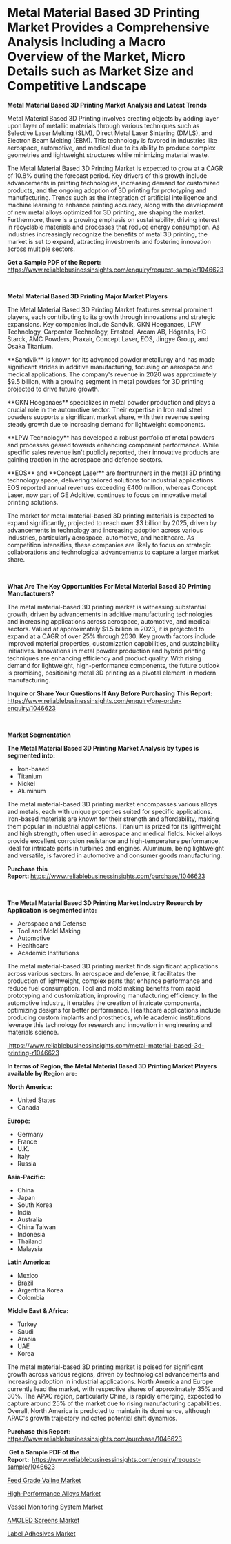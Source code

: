 <p><h1>Metal Material Based 3D Printing Market Provides a Comprehensive Analysis Including a Macro Overview of the Market, Micro Details such as Market Size and Competitive Landscape</h1></p><p><strong>Metal Material Based 3D Printing Market Analysis and Latest Trends</strong></p>
<p><p>Metal Material Based 3D Printing involves creating objects by adding layer upon layer of metallic materials through various techniques such as Selective Laser Melting (SLM), Direct Metal Laser Sintering (DMLS), and Electron Beam Melting (EBM). This technology is favored in industries like aerospace, automotive, and medical due to its ability to produce complex geometries and lightweight structures while minimizing material waste.</p><p>The Metal Material Based 3D Printing Market is expected to grow at a CAGR of 10.8% during the forecast period. Key drivers of this growth include advancements in printing technologies, increasing demand for customized products, and the ongoing adoption of 3D printing for prototyping and manufacturing. Trends such as the integration of artificial intelligence and machine learning to enhance printing accuracy, along with the development of new metal alloys optimized for 3D printing, are shaping the market. Furthermore, there is a growing emphasis on sustainability, driving interest in recyclable materials and processes that reduce energy consumption. As industries increasingly recognize the benefits of metal 3D printing, the market is set to expand, attracting investments and fostering innovation across multiple sectors.</p></p>
<p><strong>Get a Sample PDF of the Report:&nbsp;</strong> <a href="https://www.reliablebusinessinsights.com/enquiry/request-sample/1046623?utm_campaign=1121&utm_medium=2&utm_source=Github&utm_content=ia&utm_term=22032025&utm_id=metal-material-based-3d-printing">https://www.reliablebusinessinsights.com/enquiry/request-sample/1046623</a></p>
<p>&nbsp;</p>
<p><strong>Metal Material Based 3D Printing Major Market Players</strong></p>
<p><p>The Metal Material Based 3D Printing Market features several prominent players, each contributing to its growth through innovations and strategic expansions. Key companies include Sandvik, GKN Hoeganaes, LPW Technology, Carpenter Technology, Erasteel, Arcam AB, Höganäs, HC Starck, AMC Powders, Praxair, Concept Laser, EOS, Jingye Group, and Osaka Titanium.</p><p>**Sandvik** is known for its advanced powder metallurgy and has made significant strides in additive manufacturing, focusing on aerospace and medical applications. The company's revenue in 2020 was approximately $9.5 billion, with a growing segment in metal powders for 3D printing projected to drive future growth.</p><p>**GKN Hoeganaes** specializes in metal powder production and plays a crucial role in the automotive sector. Their expertise in Iron and steel powders supports a significant market share, with their revenue seeing steady growth due to increasing demand for lightweight components.</p><p>**LPW Technology** has developed a robust portfolio of metal powders and processes geared towards enhancing component performance. While specific sales revenue isn't publicly reported, their innovative products are gaining traction in the aerospace and defence sectors.</p><p>**EOS** and **Concept Laser** are frontrunners in the metal 3D printing technology space, delivering tailored solutions for industrial applications. EOS reported annual revenues exceeding €400 million, whereas Concept Laser, now part of GE Additive, continues to focus on innovative metal printing solutions.</p><p>The market for metal material-based 3D printing materials is expected to expand significantly, projected to reach over $3 billion by 2025, driven by advancements in technology and increasing adoption across various industries, particularly aerospace, automotive, and healthcare. As competition intensifies, these companies are likely to focus on strategic collaborations and technological advancements to capture a larger market share.</p></p>
<p>&nbsp;</p>
<p><strong>What Are The Key Opportunities For Metal Material Based 3D Printing Manufacturers?</strong></p>
<p><p>The metal material-based 3D printing market is witnessing substantial growth, driven by advancements in additive manufacturing technologies and increasing applications across aerospace, automotive, and medical sectors. Valued at approximately $1.5 billion in 2023, it is projected to expand at a CAGR of over 25% through 2030. Key growth factors include improved material properties, customization capabilities, and sustainability initiatives. Innovations in metal powder production and hybrid printing techniques are enhancing efficiency and product quality. With rising demand for lightweight, high-performance components, the future outlook is promising, positioning metal 3D printing as a pivotal element in modern manufacturing.</p></p>
<p><strong>Inquire or Share Your Questions If Any Before Purchasing This Report:</strong> <a href="https://www.reliablebusinessinsights.com/enquiry/pre-order-enquiry/1046623?utm_campaign=1121&utm_medium=2&utm_source=Github&utm_content=ia&utm_term=22032025&utm_id=metal-material-based-3d-printing">https://www.reliablebusinessinsights.com/enquiry/pre-order-enquiry/1046623</a></p>
<p>&nbsp;</p>
<p><strong>Market Segmentation</strong></p>
<p><strong>The Metal Material Based 3D Printing Market Analysis by types is segmented into:</strong></p>
<p><ul><li>Iron-based</li><li>Titanium</li><li>Nickel</li><li>Aluminum</li></ul></p>
<p><p>The metal material-based 3D printing market encompasses various alloys and metals, each with unique properties suited for specific applications. Iron-based materials are known for their strength and affordability, making them popular in industrial applications. Titanium is prized for its lightweight and high strength, often used in aerospace and medical fields. Nickel alloys provide excellent corrosion resistance and high-temperature performance, ideal for intricate parts in turbines and engines. Aluminum, being lightweight and versatile, is favored in automotive and consumer goods manufacturing.</p></p>
<p><strong>Purchase this Report:&nbsp;</strong><a href="https://www.reliablebusinessinsights.com/purchase/1046623?utm_campaign=1121&utm_medium=2&utm_source=Github&utm_content=ia&utm_term=22032025&utm_id=metal-material-based-3d-printing">https://www.reliablebusinessinsights.com/purchase/1046623</a></p>
<p>&nbsp;</p>
<p><strong>The Metal Material Based 3D Printing Market Industry Research by Application is segmented into:</strong></p>
<p><ul><li>Aerospace and Defense</li><li>Tool and Mold Making</li><li>Automotive</li><li>Healthcare</li><li>Academic Institutions</li></ul></p>
<p><p>The metal material-based 3D printing market finds significant applications across various sectors. In aerospace and defense, it facilitates the production of lightweight, complex parts that enhance performance and reduce fuel consumption. Tool and mold making benefits from rapid prototyping and customization, improving manufacturing efficiency. In the automotive industry, it enables the creation of intricate components, optimizing designs for better performance. Healthcare applications include producing custom implants and prosthetics, while academic institutions leverage this technology for research and innovation in engineering and materials science.</p></p>
<p><a href="https://www.reliablebusinessinsights.com/metal-material-based-3d-printing-r1046623?utm_campaign=1121&utm_medium=2&utm_source=Github&utm_content=ia&utm_term=22032025&utm_id=metal-material-based-3d-printing">&nbsp;https://www.reliablebusinessinsights.com/metal-material-based-3d-printing-r1046623</a></p>
<p><strong>In terms of Region, the Metal Material Based 3D Printing Market Players available by Region are:</strong></p>
<p>
    <p> <strong> North America: </strong>
        <ul>
            <li>United States</li>
            <li>Canada</li>
        </ul>
        </p> 
    <p> <strong> Europe: </strong>
        <ul>
            <li>Germany</li>
            <li>France</li>
            <li>U.K.</li>
            <li>Italy</li>
            <li>Russia</li>
        </ul>
        </p> 
    <p> <strong> Asia-Pacific: </strong>
        <ul>
            <li>China</li>
            <li>Japan</li>
            <li>South Korea</li>
            <li>India</li>
            <li>Australia</li>
            <li>China Taiwan</li>
            <li>Indonesia</li>
            <li>Thailand</li>
            <li>Malaysia</li>
        </ul>
        </p> 
    <p> <strong> Latin America: </strong>
        <ul>
            <li>Mexico</li>
            <li>Brazil</li>
            <li>Argentina Korea</li>
            <li>Colombia</li>
        </ul>
        </p> 
    <p> <strong> Middle East & Africa: </strong>
        <ul>
            <li>Turkey</li>
            <li>Saudi</li>
            <li>Arabia</li>
            <li>UAE</li>
            <li>Korea</li>
        </ul>
    </p>
    </p>
<p><p>The metal material-based 3D printing market is poised for significant growth across various regions, driven by technological advancements and increasing adoption in industrial applications. North America and Europe currently lead the market, with respective shares of approximately 35% and 30%. The APAC region, particularly China, is rapidly emerging, expected to capture around 25% of the market due to rising manufacturing capabilities. Overall, North America is predicted to maintain its dominance, although APAC's growth trajectory indicates potential shift dynamics.</p></p>
<p><strong>Purchase this Report: </strong><a href="https://www.reliablebusinessinsights.com/purchase/1046623?utm_campaign=1121&utm_medium=2&utm_source=Github&utm_content=ia&utm_term=22032025&utm_id=metal-material-based-3d-printing">https://www.reliablebusinessinsights.com/purchase/1046623</a></p>
<p>&nbsp;<strong>Get a Sample PDF of the Report:&nbsp;&nbsp;</strong><a href="https://www.reliablebusinessinsights.com/enquiry/request-sample/1046623?utm_campaign=1121&utm_medium=2&utm_source=Github&utm_content=ia&utm_term=22032025&utm_id=metal-material-based-3d-printing">https://www.reliablebusinessinsights.com/enquiry/request-sample/1046623</a></p>
<p><strong></strong></p>
<p><p><a href="https://github.com/dumanelina6v/Market-Research-Report-List-1/blob/main/feed-grade-valine-market.md?utm_campaign=1121&utm_medium=2&utm_source=Github&utm_content=ia&utm_term=22032025&utm_id=metal-material-based-3d-printing">Feed Grade Valine Market</a></p><p><a href="https://github.com/dekamrapinq1/Market-Research-Report-List-1/blob/main/high-performance-alloys-market.md?utm_campaign=1121&utm_medium=2&utm_source=Github&utm_content=ia&utm_term=22032025&utm_id=metal-material-based-3d-printing">High-Performance Alloys Market</a></p><p><a href="https://github.com/maaniwilka9y/Market-Research-Report-List-1/blob/main/vessel-monitoring-system-market.md?utm_campaign=1121&utm_medium=2&utm_source=Github&utm_content=ia&utm_term=22032025&utm_id=metal-material-based-3d-printing">Vessel Monitoring System Market</a></p><p><a href="https://github.com/spineamosa0e/Market-Research-Report-List-1/blob/main/amoled-screens-market.md?utm_campaign=1121&utm_medium=2&utm_source=Github&utm_content=ia&utm_term=22032025&utm_id=metal-material-based-3d-printing">AMOLED Screens Market</a></p><p><a href="https://github.com/waldarolka1j/Market-Research-Report-List-1/blob/main/label-adhesives-market.md?utm_campaign=1121&utm_medium=2&utm_source=Github&utm_content=ia&utm_term=22032025&utm_id=metal-material-based-3d-printing">Label Adhesives Market</a></p></p>